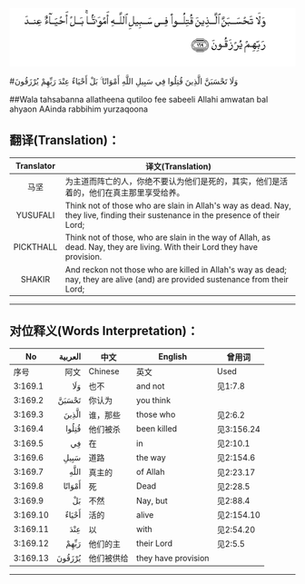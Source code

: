 ![003:169](images/003_169.gif)

#وَلَا تَحْسَبَنَّ الَّذِينَ قُتِلُوا فِي سَبِيلِ اللَّهِ أَمْوَاتًا ۚ بَلْ أَحْيَاءٌ عِنْدَ رَبِّهِمْ يُرْزَقُونَ 

##Wala tahsabanna allatheena qutiloo fee sabeeli Allahi amwatan bal ahyaon AAinda rabbihim yurzaqoona 

## 翻译(Translation)：

| Translator | 译文(Translation)                                            |
| :--------: | ------------------------------------------------------------ |
|    马坚    | 为主道而阵亡的人，你绝不要认为他们是死的，其实，他们是活着的，他们在真主那里享受给养。 |
|  YUSUFALI  | Think not of those who are slain in Allah's way as dead. Nay, they live, finding their sustenance in the presence of their Lord; |
| PICKTHALL  | Think not of those, who are slain in the way of Allah, as dead. Nay, they are living. With their Lord they have provision. |
|   SHAKIR   | And reckon not those who are killed in Allah's way as dead; nay, they are alive (and) are provided sustenance from their Lord; |

---

## 对位释义(Words Interpretation)：

| No   | العربية | 中文    | English | 曾用词 |
| ---- | ------: | ------- | ------- | ------ |
| 序号 |    阿文 | Chinese | 英文    | Used   |
| 3:169.1  | وَلَا    | 也不       | and not             | 见1:7.8    |
| 3:169.2  | تَحْسَبَنَّ  | 你认为     | you think           |            |
| 3:169.3  | الَّذِينَ  | 谁，那些   | those who           | 见2:6.2    |
| 3:169.4  | قُتِلُوا  | 他们被杀   | been killed         | 见3:156.24 |
| 3:169.5  | فِي     | 在         | in                  | 见2:10.1   |
| 3:169.6  | سَبِيلِ   | 道路       | the way             | 见2:154.6  |
| 3:169.7  | اللَّهِ   | 真主的     | of Allah            | 见2:23.17  |
| 3:169.8  | أَمْوَاتًا | 死         | Dead                | 见2:28.5   |
| 3:169.9  | بَلْ     | 不然       | Nay, but            | 见2:88.4   |
| 3:169.10 | أَحْيَاءٌ  | 活的       | alive               | 见2:154.10 |
| 3:169.11 | عِنْدَ    | 以         | with                | 见2:54.20  |
| 3:169.12 | رَبِّهِمْ   | 他们的主   | their Lord          | 见2:5.5    |
| 3:169.13 | يُرْزَقُونَ | 他们被供给 | they have provision |            |

---
